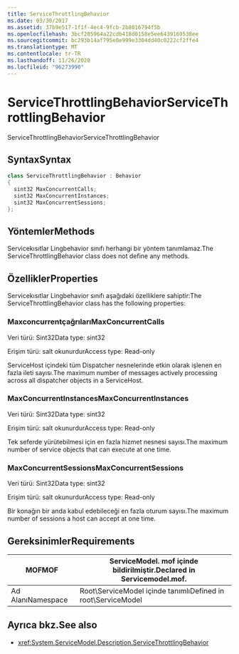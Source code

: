 ```yaml
---
title: ServiceThrottlingBehavior
ms.date: 03/30/2017
ms.assetid: 37b9e517-1f1f-4ec4-9fcb-2b8016794f5b
ms.openlocfilehash: 3bcf205964a22cdb418d0158e5ee6439169538ee
ms.sourcegitcommit: bc293b14af795e0e999e3304dd40c0222cf2ffe4
ms.translationtype: MT
ms.contentlocale: tr-TR
ms.lasthandoff: 11/26/2020
ms.locfileid: "96273990"
---
```

# <a name="servicethrottlingbehavior"></a><span data-ttu-id="63964-102">ServiceThrottlingBehavior</span><span class="sxs-lookup"><span data-stu-id="63964-102">ServiceThrottlingBehavior</span></span>

<span data-ttu-id="63964-103">ServiceThrottlingBehavior</span><span class="sxs-lookup"><span data-stu-id="63964-103">ServiceThrottlingBehavior</span></span>  
  
## <a name="syntax"></a><span data-ttu-id="63964-104">Syntax</span><span class="sxs-lookup"><span data-stu-id="63964-104">Syntax</span></span>  
  
```csharp  
class ServiceThrottlingBehavior : Behavior  
{  
  sint32 MaxConcurrentCalls;  
  sint32 MaxConcurrentInstances;  
  sint32 MaxConcurrentSessions;  
};  
```  
  
## <a name="methods"></a><span data-ttu-id="63964-105">Yöntemler</span><span class="sxs-lookup"><span data-stu-id="63964-105">Methods</span></span>  

 <span data-ttu-id="63964-106">Servicekısıtlar Lingbehavior sınıfı herhangi bir yöntem tanımlamaz.</span><span class="sxs-lookup"><span data-stu-id="63964-106">The ServiceThrottlingBehavior class does not define any methods.</span></span>  
  
## <a name="properties"></a><span data-ttu-id="63964-107">Özellikler</span><span class="sxs-lookup"><span data-stu-id="63964-107">Properties</span></span>  

 <span data-ttu-id="63964-108">Servicekısıtlar Lingbehavior sınıfı aşağıdaki özelliklere sahiptir:</span><span class="sxs-lookup"><span data-stu-id="63964-108">The ServiceThrottlingBehavior class has the following properties:</span></span>  
  
### <a name="maxconcurrentcalls"></a><span data-ttu-id="63964-109">Maxconcurrentçağrıları</span><span class="sxs-lookup"><span data-stu-id="63964-109">MaxConcurrentCalls</span></span>  

 <span data-ttu-id="63964-110">Veri türü: Sint32</span><span class="sxs-lookup"><span data-stu-id="63964-110">Data type: sint32</span></span>  
  
 <span data-ttu-id="63964-111">Erişim türü: salt okunurdur</span><span class="sxs-lookup"><span data-stu-id="63964-111">Access type: Read-only</span></span>  
  
 <span data-ttu-id="63964-112">ServiceHost içindeki tüm Dispatcher nesnelerinde etkin olarak işlenen en fazla ileti sayısı.</span><span class="sxs-lookup"><span data-stu-id="63964-112">The maximum number of messages actively processing across all dispatcher objects in a ServiceHost.</span></span>  
  
### <a name="maxconcurrentinstances"></a><span data-ttu-id="63964-113">MaxConcurrentInstances</span><span class="sxs-lookup"><span data-stu-id="63964-113">MaxConcurrentInstances</span></span>  

 <span data-ttu-id="63964-114">Veri türü: Sint32</span><span class="sxs-lookup"><span data-stu-id="63964-114">Data type: sint32</span></span>  
  
 <span data-ttu-id="63964-115">Erişim türü: salt okunurdur</span><span class="sxs-lookup"><span data-stu-id="63964-115">Access type: Read-only</span></span>  
  
 <span data-ttu-id="63964-116">Tek seferde yürütebilmesi için en fazla hizmet nesnesi sayısı.</span><span class="sxs-lookup"><span data-stu-id="63964-116">The maximum number of service objects that can execute at one time.</span></span>  
  
### <a name="maxconcurrentsessions"></a><span data-ttu-id="63964-117">MaxConcurrentSessions</span><span class="sxs-lookup"><span data-stu-id="63964-117">MaxConcurrentSessions</span></span>  

 <span data-ttu-id="63964-118">Veri türü: Sint32</span><span class="sxs-lookup"><span data-stu-id="63964-118">Data type: sint32</span></span>  
  
 <span data-ttu-id="63964-119">Erişim türü: salt okunurdur</span><span class="sxs-lookup"><span data-stu-id="63964-119">Access type: Read-only</span></span>  
  
 <span data-ttu-id="63964-120">Bir konağın bir anda kabul edebileceği en fazla oturum sayısı.</span><span class="sxs-lookup"><span data-stu-id="63964-120">The maximum number of sessions a host can accept at one time.</span></span>  
  
## <a name="requirements"></a><span data-ttu-id="63964-121">Gereksinimler</span><span class="sxs-lookup"><span data-stu-id="63964-121">Requirements</span></span>  
  
|<span data-ttu-id="63964-122">MOF</span><span class="sxs-lookup"><span data-stu-id="63964-122">MOF</span></span>|<span data-ttu-id="63964-123">ServiceModel. mof içinde bildirilmiştir.</span><span class="sxs-lookup"><span data-stu-id="63964-123">Declared in Servicemodel.mof.</span></span>|  
|---------|-----------------------------------|  
|<span data-ttu-id="63964-124">Ad Alanı</span><span class="sxs-lookup"><span data-stu-id="63964-124">Namespace</span></span>|<span data-ttu-id="63964-125">Root\ServiceModel içinde tanımlı</span><span class="sxs-lookup"><span data-stu-id="63964-125">Defined in root\ServiceModel</span></span>|  
  
## <a name="see-also"></a><span data-ttu-id="63964-126">Ayrıca bkz.</span><span class="sxs-lookup"><span data-stu-id="63964-126">See also</span></span>

- <xref:System.ServiceModel.Description.ServiceThrottlingBehavior>

